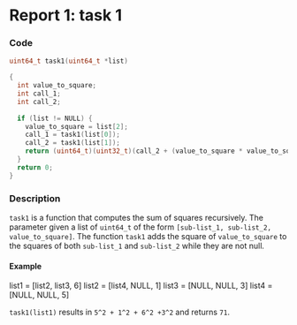 # Report 1: task 1

### Code
```c
uint64_t task1(uint64_t *list)

{
  int value_to_square;
  int call_1;
  int call_2;
  
  if (list != NULL) {
    value_to_square = list[2];
    call_1 = task1(list[0]);
    call_2 = task1(list[1]);
    return (uint64_t)(uint32_t)(call_2 + (value_to_square * value_to_square) + call_1);
  }
  return 0;
}
```


### Description
`task1` is a function that computes the sum of squares recursively. The parameter given a list of `uint64_t` of the form `[sub-list_1, sub-list_2, value_to_square]`. The function `task1` adds the square of `value_to_square` to the squares of both `sub-list_1` and `sub-list_2` while they are not null.

#### Example
list1 = [list2, list3, 6]
list2 = [list4, NULL, 1]
list3 = [NULL, NULL, 3]
list4 = [NULL, NULL, 5]

`task1(list1)` results in `5^2 + 1^2 + 6^2 +3^2` and returns `71`.